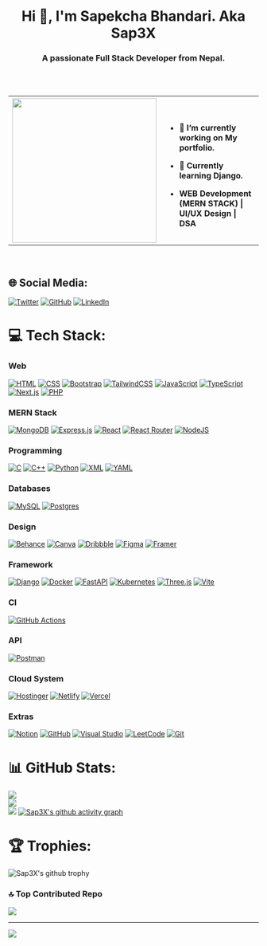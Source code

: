<h1 align="center">Hi 👋, I'm Sapekcha Bhandari. Aka Sap3X</h1>
<h3 align="center">A passionate Full Stack Developer from Nepal.</h3>

<br><br>
<table align="center" cellspacing="0" cellpadding="0" style="border: none;">
    <tr>
        <th>
            <img align='left' src="https://media.giphy.com/media/M9gbBd9nbDrOTu1Mqx/giphy.gif" width="290">
        </th>
<th align='left'>
<br>


- 🔭 I’m currently working on My portfolio.
            
- 🌱 Currently learning Django.

- WEB Development (MERN STACK) | UI/UX Design | DSA 

</th>
    </tr>
</table>
<br>

## 🌐 Social Media:
[![Twitter](https://img.shields.io/badge/Twitter-%231DA1F2.svg?style=for-the-badge&logo=Twitter&logoColor=white)](https://x.com/_Sap3x_)
[![GitHub](https://img.shields.io/badge/GitHub-%23121011.svg?style=for-the-badge&logo=github&logoColor=white)](https://github.com/Sap3X)
[![LinkedIn](https://custom-icon-badges.demolab.com/badge/LinkedIn-0A66C2.svg?style=for-the-badge&logo=linkedin-white&logoColor=fff)](https://linkedin.com/in/sapekcha-bhandari)


# 💻 Tech Stack:
### Web
[![HTML](https://img.shields.io/badge/HTML-%23E34F26.svg?style=for-the-badge&logo=html5&logoColor=white)](#)
[![CSS](https://img.shields.io/badge/CSS-639.svg?style=for-the-badge&logo=css&logoColor=fff)](#)
[![Bootstrap](https://img.shields.io/badge/Bootstrap-7952B3.svg?style=for-the-badge&logo=bootstrap&logoColor=fff)](#)
[![TailwindCSS](https://img.shields.io/badge/Tailwind%20CSS-%2338B2AC.svg?style=for-the-badge&logo=tailwind-css&logoColor=white)](#)
[![JavaScript](https://img.shields.io/badge/JavaScript-F7DF1E.svg?style=for-the-badge&logo=javascript&logoColor=000)](#)
[![TypeScript](https://img.shields.io/badge/TypeScript-3178C6.svg?style=for-the-badge&logo=typescript&logoColor=fff)](#)
[![Next.js](https://img.shields.io/badge/Next.js-black.svg?style=for-the-badge&logo=next.js&logoColor=white)](#)
[![PHP](https://img.shields.io/badge/php-%23777BB4.svg?style=for-the-badge&logo=php&logoColor=white)](#)

### MERN Stack
[![MongoDB](https://img.shields.io/badge/MongoDB-%234ea94b.svg?style=for-the-badge&logo=mongodb&logoColor=white)](#)
[![Express.js](https://img.shields.io/badge/Express.js-%23404d59.svg?style=for-the-badge&logo=express&logoColor=%2361DAFB)](#)
[![React](https://img.shields.io/badge/React-%2320232a.svg?style=for-the-badge&logo=react&logoColor=%2361DAFB)](#)
[![React Router](https://img.shields.io/badge/React_Router-CA4245.svg?style=for-the-badge&logo=react-router&logoColor=white)](#)
[![NodeJS](https://img.shields.io/badge/Node.js-6DA55F.svg?style=for-the-badge&logo=node.js&logoColor=white)](#)

### Programming
[![C](https://img.shields.io/badge/C-00599C.svg?style=for-the-badge&logo=c&logoColor=white)](#)
[![C++](https://img.shields.io/badge/C++-%2300599C.svg?style=for-the-badge&logo=c%2B%2B&logoColor=white)](#)
[![Python](https://img.shields.io/badge/Python-3776AB.svg?style=for-the-badge&logo=python&logoColor=fff)](#)
[![XML](https://img.shields.io/badge/XML-767C52.svg?style=for-the-badge&logo=xml&logoColor=fff)](#)
[![YAML](https://img.shields.io/badge/YAML-CB171E.svg?style=for-the-badge&logo=yaml&logoColor=fff)](#)

### Databases
[![MySQL](https://img.shields.io/badge/mysql-%2300f.svg?style=for-the-badge&logo=mysql&logoColor=white)](#)
[![Postgres](https://img.shields.io/badge/Postgres-%23316192.svg?style=for-the-badge&logo=postgresql&logoColor=white)](#)

### Design
[![Behance](https://img.shields.io/badge/Behance-0054F7.svg?style=for-the-badge&logo=behance&logoColor=white)](#)
[![Canva](https://img.shields.io/badge/Canva-%2300C4CC.svg?style=for-the-badge&logo=Canva&logoColor=white)](#)
[![Dribbble](https://img.shields.io/badge/Dribbble-EA4C89.svg?style=for-the-badge&logo=dribbble&logoColor=white)](#)
[![Figma](https://img.shields.io/badge/Figma-F24E1E.svg?style=for-the-badge&logo=figma&logoColor=white)](#)
[![Framer](https://img.shields.io/badge/Framer-05F.svg?style=for-the-badge&logo=framer&logoColor=fff)](#)

### Framework
[![Django](https://img.shields.io/badge/Django-%23092E20.svg?style=for-the-badge&logo=django&logoColor=white)](#)
[![Docker](https://img.shields.io/badge/Docker-2496ED.svg?style=for-the-badge&logo=docker&logoColor=fff)](#)
[![FastAPI](https://img.shields.io/badge/FastAPI-009485.svg?style=for-the-badge&logo=fastapi&logoColor=white)](#)
[![Kubernetes](https://img.shields.io/badge/Kubernetes-326CE5.svg?style=for-the-badge&logo=kubernetes&logoColor=fff)](#)
[![Three.js](https://img.shields.io/badge/Three.js-000.svg?style=for-the-badge&logo=threedotjs&logoColor=fff)](#)
[![Vite](https://img.shields.io/badge/Vite-646CFF.svg?style=for-the-badge&logo=vite&logoColor=fff)](#)

### CI
[![GitHub Actions](https://img.shields.io/badge/GitHub_Actions-2088FF.svg?style=for-the-badge&logo=github-actions&logoColor=white)](#)

### API
[![Postman](https://img.shields.io/badge/Postman-FF6C37.svg?style=for-the-badge&logo=postman&logoColor=white)](#)

### Cloud System
[![Hostinger](https://img.shields.io/badge/Hostinger-673DE6.svg?style=for-the-badge&logo=hostinger&logoColor=fff)](#)
[![Netlify](https://img.shields.io/badge/Netlify-%23000000.svg?style=for-the-badge&logo=netlify&logoColor=#00C7B7)](#)
[![Vercel](https://img.shields.io/badge/Vercel-%23000000.svg?style=for-the-badge&logo=vercel&logoColor=white)](#)

### Extras
[![Notion](https://img.shields.io/badge/Notion-000.svg?style=for-the-badge&logo=notion&logoColor=fff)](#)
[![GitHub](https://img.shields.io/badge/github-%23121011.svg?style=for-the-badge&logo=github&logoColor=white)](#)
[![Visual Studio](https://img.shields.io/badge/Visual%20Studio-5C2D91.svg?style=for-the-badge&logo=visual-studio&logoColor=white)](#)
[![LeetCode](https://img.shields.io/badge/LeetCode-000000.svg?style=for-the-badge&logo=LeetCode&logoColor=#d16c06)](#)
[![Git](https://img.shields.io/badge/Git-F05032.svg?style=for-the-badge&logo=git&logoColor=fff)](#)

# 📊 GitHub Stats:
![](https://github-readme-stats.vercel.app/api?username=Sap3X&theme=dark&hide_border=false&include_all_commits=false&count_private=false)<br/>
![](https://github-readme-streak-stats.herokuapp.com/?user=Sap3X&theme=dark&hide_border=false)<br/>
![](https://github-readme-stats.vercel.app/api/top-langs/?username=Sap3X&theme=dark&hide_border=false&include_all_commits=false&count_private=false&layout=compact)
[![Sap3X's github activity graph](https://github-readme-activity-graph.vercel.app/graph?username=Sap3X&theme=react-dark)](https://github.com/Sap3X/github-readme-activity-graph)


# 🏆 Trophies:
![Sap3X's github trophy](https://github-profile-trophy.vercel.app/?username=sap3x)<br>


### 🔝 Top Contributed Repo
![](https://github-contributor-stats.vercel.app/api?username=Sap3X&limit=5&theme=tokyonight&combine_all_yearly_contributions=true)


------
[![](https://visitcount.itsvg.in/api?id=Sap3X&icon=0&color=0)](https://visitcount.itsvg.in)
